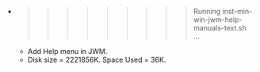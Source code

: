 * >>>>>>>>> Running inst-min-win-jwm-help-manuals-text.sh ...
  * Add Help menu in JWM.
  * Disk size = 2221856K. Space Used = 36K.
